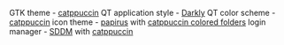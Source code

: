 GTK theme - [catppuccin](https://github.com/catppuccin/gtk)
QT application style - [Darkly](https://github.com/Bali10050/Darkly)
QT color scheme - [catppuccin](https://github.com/catppuccin/qt5ct)
icon theme - [papirus](https://github.com/catppuccin/papirus-folders) with [catppuccin colored folders](https://github.com/catppuccin/papirus-folders)
login manager - [SDDM](https://github.com/sddm/sddm) with [catppuccin](https://github.com/catppuccin/sddm)
